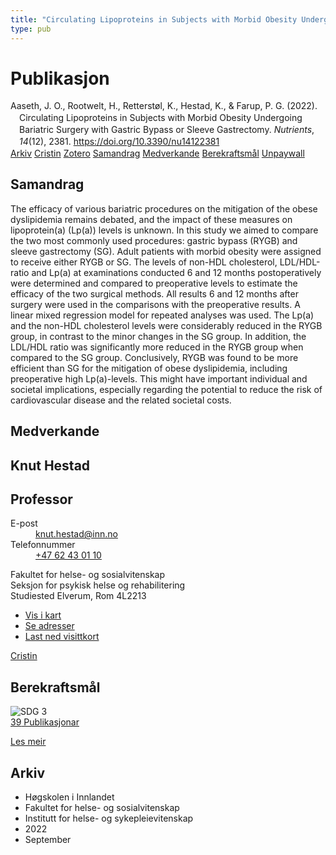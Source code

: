 ```yaml
---
title: "Circulating Lipoproteins in Subjects with Morbid Obesity Undergoing Bariatric Surgery with Gastric Bypass or Sleeve Gastrectomy"
type: pub
---
```

<h1>Publikasjon</h1>
<article id="csl-bib-container-7VIPINGN" class="csl-bib-container">
  <div class="csl-bib-body" style="line-height: 1.35; padding-left: 1em; text-indent:-1em;">
  <div class="csl-entry">Aaseth, J. O., Rootwelt, H., Retterst&#xF8;l, K., Hestad, K., &amp; Farup, P. G. (2022). Circulating Lipoproteins in Subjects with Morbid Obesity Undergoing Bariatric Surgery with Gastric Bypass or Sleeve Gastrectomy. <i>Nutrients</i>, <i>14</i>(12), 2381. <a href="https://doi.org/10.3390/nu14122381">https://doi.org/10.3390/nu14122381</a></div>
</div>
  <div class="csl-bib-buttons">
    <a href="#taxonomy-article-7VIPINGN" class="csl-bib-button">Arkiv</a>
    <a href="https://app.cristin.no/results/show.jsf?id=2050601" alt="Cristin URL" class="csl-bib-button">Cristin</a>
    <a href="http://zotero.org/groups/5022929/items/7VIPINGN" alt="Zotero URL" class="csl-bib-button">Zotero</a>
    <a href="#abstract-article-7VIPINGN" class="csl-bib-button">Samandrag</a>
    <a href="#contributors-article-7VIPINGN" class="csl-bib-button">Medverkande</a>
    <a href="#sdg-article-7VIPINGN" class="csl-bib-button">Berekraftsmål</a>
    <a href="https://www.mdpi.com/2072-6643/14/12/2381/pdf?version=1654751611" class="csl-bib-button">Unpaywall</a>
  </div>
  <div id="csl-bib-meta-container-7VIPINGN"></div>
</article>
<div id="csl-bib-meta-7VIPINGN" class="csl-bib-meta">
  <article id="abstract-article-7VIPINGN" class="abstract-article">
    <h1>Samandrag</h1>
    The efficacy of various bariatric procedures on the mitigation of the obese dyslipidemia remains debated, and the impact of these measures on lipoprotein(a) (Lp(a)) levels is unknown. In this study we aimed to compare the two most commonly used procedures: gastric bypass (RYGB) and sleeve gastrectomy (SG). Adult patients with morbid obesity were assigned to receive either RYGB or SG. The levels of non-HDL cholesterol, LDL/HDL-ratio and Lp(a) at examinations conducted 6 and 12 months postoperatively were determined and compared to preoperative levels to estimate the efficacy of the two surgical methods. All results 6 and 12 months after surgery were used in the comparisons with the preoperative results. A linear mixed regression model for repeated analyses was used. The Lp(a) and the non-HDL cholesterol levels were considerably reduced in the RYGB group, in contrast to the minor changes in the SG group. In addition, the LDL/HDL ratio was significantly more reduced in the RYGB group when compared to the SG group. Conclusively, RYGB was found to be more efficient than SG for the mitigation of obese dyslipidemia, including preoperative high Lp(a)-levels. This might have important individual and societal implications, especially regarding the potential to reduce the risk of cardiovascular disease and the related societal costs.
  </article>
  <article id="contributors-article-7VIPINGN" class="contributors-article">
    <h1>Medverkande</h1>
    <div class="personas">
<div class="vrtx-hinn-person-card">
<div class="photo">
<i class="lar la-user-circle missing-person"></i>
</div>
<div class="info">
<hgroup><h1>Knut Hestad</h1>
<h2>Professor</h2>
</hgroup><dl>
<dt>E-post</dt>
<dd>
<a href="mailto:knut.hestad@inn.no">knut.hestad@inn.no</a>
</dd>
<dt>Telefonnummer</dt>
<dd><a href="tel:+4762430110">
+47 62 43 01 10
</a></dd>
</dl>
<p>
Fakultet for helse- og sosialvitenskap<br>
Seksjon for psykisk helse og rehabilitering<br>
Studiested Elverum,
Rom 4L2213
</p>
<ul class="vrtx-hinn-links">
<li><a href="https://www.google.com/maps?q=60.88177,11.53669">Vis i kart</a></li>
<li><a href="https://www.inn.no/finn-en-ansatt/knut-hestad.html#vrtx-hinn-addresses">Se adresser</a></li>
<li><a href="https://www.inn.no/finn-en-ansatt/knut-hestad.html?vrtx=vcf">Last ned visittkort</a></li>
</ul>
</div>
</div>
<a href="https://app.cristin.no/persons/show.jsf?id=43557" alt="Cristin URL" class="personas-cristin">Cristin</a>
</div>
  </article>
  <article id="sdg-article-7VIPINGN" class="sdg-article">
    <h1>Berekraftsmål</h1>
    <div class="sdg-container"><div id="sdg3" class="sdg">
<img src="{{< params subfolder >}}images/sdg/sdg03_no.png" class="image" alt="SDG 3">
<div class="sdg-overlay">
<a href="{{< params subfolder >}}no/archive/?sdg=3#archive" class="sdg-publication-count"><span>39</span> Publikasjonar</a>
<p><a href="https://www.fn.no/om-fn/fns-baerekraftsmaal/god-helse-og-livskvalitet?lang=nno-NO" class="sdg-read-more">Les meir</a></p>
</div>
</div></div>
  </article>
  <article id="taxonomy-article-7VIPINGN" class="taxonomy-article">
    <h1>Arkiv</h1>
    <ul>
      <li>Høgskolen i Innlandet</li>
      <li>Fakultet for helse- og sosialvitenskap</li>
      <li>Institutt for helse- og sykepleievitenskap</li>
      <li>2022</li>
      <li>September</li>
    </ul>
  </article>
</div>
